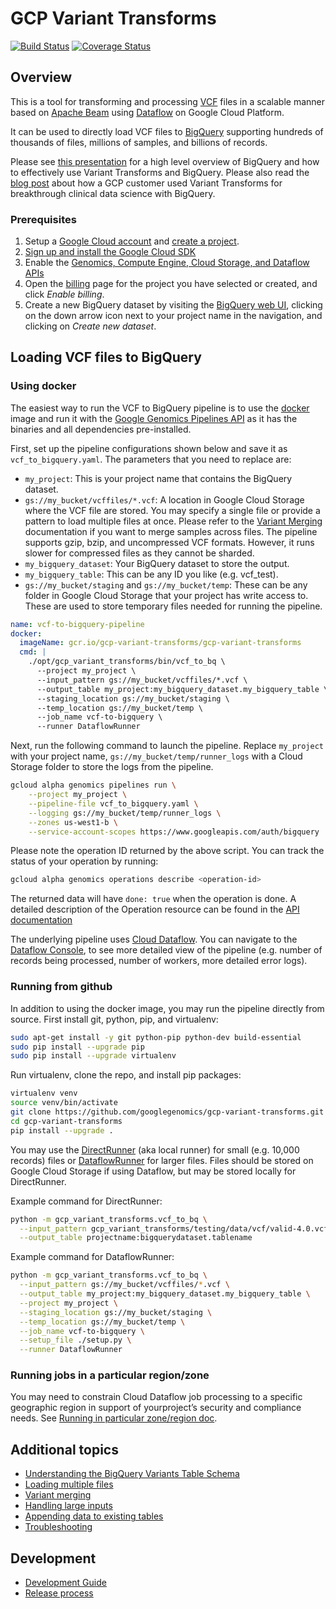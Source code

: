 # GCP Variant Transforms

[![Build Status](https://travis-ci.org/googlegenomics/gcp-variant-transforms.svg?branch=master)](https://travis-ci.org/googlegenomics/gcp-variant-transforms)
[![Coverage
Status](https://coveralls.io/repos/github/googlegenomics/gcp-variant-transforms/badge.svg)](https://coveralls.io/github/googlegenomics/gcp-variant-transforms)

## Overview

This is a tool for transforming and processing
[VCF](https://samtools.github.io/hts-specs/VCFv4.3.pdf) files in a scalable
manner based on [Apache Beam](https://beam.apache.org/) using 
[Dataflow](https://cloud.google.com/dataflow/) on Google Cloud Platform.

It can be used to directly load VCF files to
[BigQuery](https://cloud.google.com/bigquery/) supporting hundreds of thousands
of files, millions of samples, and billions of records.

Please see
[this presentation](https://docs.google.com/presentation/d/1mIjtfAPlojEBa30fZAcene7GRPr9LYo3GRgtQIQMbRY)
for a high level overview of BigQuery and how to effectively use Variant
Transforms and BigQuery. Please also read the
[blog post](https://cloud.google.com/blog/big-data/2018/03/how-color-uses-the-new-variant-transforms-tool-for-breakthrough-clinical-data-science-with-bigquery)
about how a GCP customer used Variant Transforms for breakthrough clinical
data science with BigQuery.

### Prerequisites

1.  Setup a [Google Cloud account](https://cloud.google.com/) and
    [create a project](https://cloud.google.com/resource-manager/docs/creating-managing-projects).
1.  [Sign up and install the Google Cloud SDK](https://cloud.google.com/genomics/install-genomics-tools)
1.  Enable the [Genomics, Compute Engine, Cloud Storage, and Dataflow APIs](https://console.cloud.google.com/flows/enableapi?apiid=genomics,storage_component,storage_api,compute_component,dataflow)
1.  Open the [billing](https://console.cloud.google.com/project/_/settings) page
    for the project you have selected or created, and click _Enable billing_.
1.  Create a new BigQuery dataset by visiting the
    [BigQuery web UI](https://bigquery.cloud.google.com/), clicking on the
    down arrow icon next to your project name in the navigation, and clicking on
    _Create new dataset_.

## Loading VCF files to BigQuery

### Using docker

The easiest way to run the VCF to BigQuery pipeline is to use the
[docker](https://www.docker.com/) image and run it with the
[Google Genomics Pipelines API](https://cloud-dot-devsite.googleplex.com/genomics/pipelines)
as it has the binaries and all dependencies pre-installed.

First, set up the pipeline configurations shown below and save it as
`vcf_to_bigquery.yaml`. The parameters that you need to replace are:

* `my_project`: This is your project name that contains the BigQuery dataset.
* `gs://my_bucket/vcffiles/*.vcf`: A location in Google Cloud Storage where the
  VCF file are stored. You may specify a single file or provide a pattern to
  load multiple files at once. Please refer to the
  [Variant Merging](docs/variant_merging.md) documentation if you want
  to merge samples across files. The pipeline supports gzip, bzip, and
  uncompressed VCF formats. However, it runs slower for compressed files as they
  cannot be sharded.
* `my_bigquery_dataset`: Your BigQuery dataset to store the output.
* `my_bigquery_table`: This can be any ID you like (e.g. vcf_test).
* `gs://my_bucket/staging` and `gs://my_bucket/temp`: These can be any folder in
  Google Cloud Storage that your project has write access to. These are used to
  store temporary files needed for running the pipeline.

```yaml
name: vcf-to-bigquery-pipeline
docker:
  imageName: gcr.io/gcp-variant-transforms/gcp-variant-transforms
  cmd: |
    ./opt/gcp_variant_transforms/bin/vcf_to_bq \
      --project my_project \
      --input_pattern gs://my_bucket/vcffiles/*.vcf \
      --output_table my_project:my_bigquery_dataset.my_bigquery_table \
      --staging_location gs://my_bucket/staging \
      --temp_location gs://my_bucket/temp \
      --job_name vcf-to-bigquery \
      --runner DataflowRunner
```

Next, run the following command to launch the pipeline. Replace `my_project`
with your project name, `gs://my_bucket/temp/runner_logs` with a Cloud Storage
folder to store the logs from the pipeline.

```bash
gcloud alpha genomics pipelines run \
    --project my_project \
    --pipeline-file vcf_to_bigquery.yaml \
    --logging gs://my_bucket/temp/runner_logs \
    --zones us-west1-b \
    --service-account-scopes https://www.googleapis.com/auth/bigquery
```

Please note the operation ID returned by the above script. You can track the
status of your operation by running:

```bash
gcloud alpha genomics operations describe <operation-id>
```

The returned data will have `done: true` when the operation is done.
A detailed description of the Operation resource can be found in the
[API documentation](https://cloud.google.com/genomics/reference/rest/v1/operations)

The underlying pipeline uses
[Cloud Dataflow](https://cloud.google.com/dataflow/). You can navigate to the
[Dataflow Console](https://console.cloud.google.com/dataflow), to see more
detailed view of the pipeline (e.g. number of records being processed, number of
workers, more detailed error logs).

### Running from github

In addition to using the docker image, you may run the pipeline directly from
source. First install git, python, pip, and virtualenv:

```bash
sudo apt-get install -y git python-pip python-dev build-essential
sudo pip install --upgrade pip
sudo pip install --upgrade virtualenv
```

Run virtualenv, clone the repo, and install pip packages:

```bash
virtualenv venv
source venv/bin/activate
git clone https://github.com/googlegenomics/gcp-variant-transforms.git
cd gcp-variant-transforms
pip install --upgrade .
```

You may use the
[DirectRunner](https://beam.apache.org/documentation/runners/direct/)
(aka local runner) for small (e.g. 10,000 records) files or
[DataflowRunner](https://beam.apache.org/documentation/runners/dataflow/)
for larger files. Files should be stored on Google Cloud Storage if using
Dataflow, but may be stored locally for DirectRunner.

Example command for DirectRunner:

```bash
python -m gcp_variant_transforms.vcf_to_bq \
  --input_pattern gcp_variant_transforms/testing/data/vcf/valid-4.0.vcf \
  --output_table projectname:bigquerydataset.tablename
```

Example command for DataflowRunner:

```bash
python -m gcp_variant_transforms.vcf_to_bq \
  --input_pattern gs://my_bucket/vcffiles/*.vcf \
  --output_table my_project:my_bigquery_dataset.my_bigquery_table \
  --project my_project \
  --staging_location gs://my_bucket/staging \
  --temp_location gs://my_bucket/temp \
  --job_name vcf-to-bigquery \
  --setup_file ./setup.py \
  --runner DataflowRunner
```

### Running jobs in a particular region/zone

You may need to constrain Cloud Dataflow job processing to a specific
geographic region in support of yourproject’s security and compliance needs.
See [Running in particular zone/region doc](docs/running_in_particular_zone_region.md).


## Additional topics

* [Understanding the BigQuery Variants Table Schema](docs/bigquery_schema.md)
* [Loading multiple files](docs/multiple_files.md)
* [Variant merging](docs/variant_merging.md)
* [Handling large inputs](docs/large_inputs.md)
* [Appending data to existing tables](docs/data_append.md)
* [Troubleshooting](docs/troubleshooting.md)

## Development

* [Development Guide](docs/development_guide.md)
* [Release process](docs/release.md)
 
